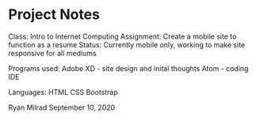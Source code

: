 # Project Notes
Class: Intro to Internet Computing
Assignment: Create a mobile site to function as a resume
Status: Currently mobile only, working to make site responsive for all mediums

Programs used: 
Adobe XD - site design and inital thoughts
Atom - coding IDE

Languages:
HTML
CSS
Bootstrap

Ryan Milrad
September 10, 2020